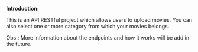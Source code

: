 **Introduction:**

This is an API RESTful project which allows users to upload movies. You can also select one or more category from which your
movies belongs.

Obs.: More information about the endpoints and how it works will be add in the future. 

